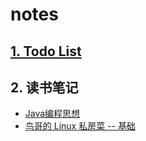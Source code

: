 # notes

## [1. Todo List](./TODO.md)

## 2. 读书笔记

* [Java编程思想](./readingNotes/Thinking&nbsp;in&nbsp;Java)
* [鸟哥的 Linux 私房菜 -- 基础](./readingNotes/鸟哥Linux)
